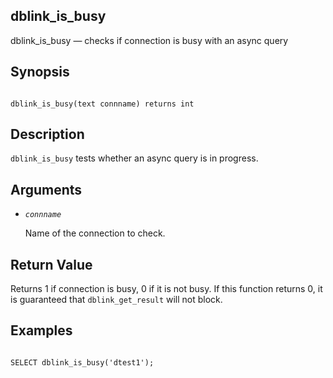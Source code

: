 ## dblink\_is\_busy

dblink\_is\_busy — checks if connection is busy with an async query

## Synopsis

```

dblink_is_busy(text connname) returns int
```

## Description

`dblink_is_busy` tests whether an async query is in progress.

## Arguments

* *`connname`*

    Name of the connection to check.

## Return Value

Returns 1 if connection is busy, 0 if it is not busy. If this function returns 0, it is guaranteed that `dblink_get_result` will not block.

## Examples

```

SELECT dblink_is_busy('dtest1');
```